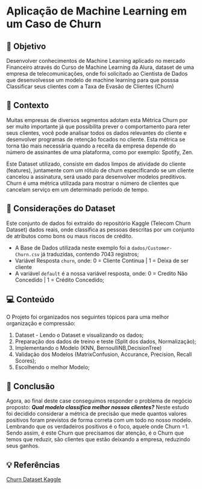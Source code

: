 # Aplicação de Machine Learning em um Caso de Churn


## :dart: Objetivo
Desenvolver conhecimentos de Machine Learning aplicado no mercado Financeiro através do Curso de Machine Learning da Alura, dataset de uma empresa de telecomunicações, onde foi solicitado ao Cientista de Dados que desenvolvesse um modelo de machine learning para que posssa Classificar seus clientes com a Taxa de Evasão de Clientes (Churn)

## :bookmark: Contexto
Muitas empresas de diversos segmentos adotam esta Métrica Churn por ser muito importante já que possibilita prever o comportamento para reter seus clientes, você pode analisar todos os dados relevantes do cliente e desenvolver programas de retenção focados no cliente. Esta métrica se torna tão mais necessária quando a receita da empresa depende do número de assinantes de uma plataforma, como por exemplo: Spotify, Zen. 

Este Dataset utilizado, consiste em dados limpos de atividade do cliente (features), juntamente com um rótulo de churn especificando se um cliente cancelou a assinatura, será usado para desenvolver modelos preditivos.
Churn é uma métrica utilizada para mostrar o número de clientes que cancelam serviço em um determinado período de tempo.


## :pushpin: Considerações do Dataset
Este conjunto de dados foi extraído do repositório Kaggle (Telecom Churn Dataset) dados reais, onde classifica as pessoas descritas por um conjunto de atributos como bons ou maus riscos de crédito.
- A Base de Dados utilizada neste exemplo foi a `dados/Customer-Churn.csv` já traduzidas, contendo 7043 registros;
- Variável Resposta `churn`, onde: 0 =  Cliente Continua | 1 =  Deixa de ser cliente
- A variável `default` é a nossa variável resposta, onde: 0 = Credito Não Concedido | 1 = Crédito Concedido;



## :computer: Conteúdo
O Projeto foi organizados nos seguintes tópicos para uma melhor organização e compressão:
1. Dataset - Lendo o Dataset e visualizando os dados;
2. Preparação dos dados de treino e teste (Split dos dados, Normalização);
3. Implementando o Modelo (KNN, BernoulliNB,DecisionTree)
5. Validação dos Modelos (MatrixConfusion, Accurance, Precision, Recall Scores);
6. Escolhendo o melhor Modelo;

## :closed_book: Conclusão
Agora, ao final deste case conseguimos responder o problema de negócio proposto: ***Qual modelo classifica melhor nossos clientes?***
Neste estudo foi decidido considerar a métrica de precisão que mede quantos valores positivos foram previstos de forma correta com um todo no nosso modelo. Lembrando que os verdadeiros positivos é o foco, aquele onde Churn =1. Sendo assim, é este Churn que precisamos dar atenção, é o Churn que temos que reduzir, são clientes que estão deixando a empresa, reduzindo seus ganhos.



## :bulb: Referências
[Churn Dataset Kaggle](https://www.kaggle.com/datasets/mnassrib/telecom-churn-datasets?select=churn-bigml-20.csv)

